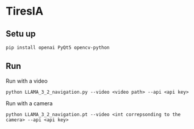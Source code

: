 # TiresIA

## Setu up

```
pip install openai PyQt5 opencv-python
```

## Run 

Run with a video 

```
python LLAMA_3_2_navigation.py --video <video path> --api <api key>
```
Run with a camera

```
python LLAMA_3_2_navigation.pt --video <int correpsonding to the camera> --api <api key>
```
